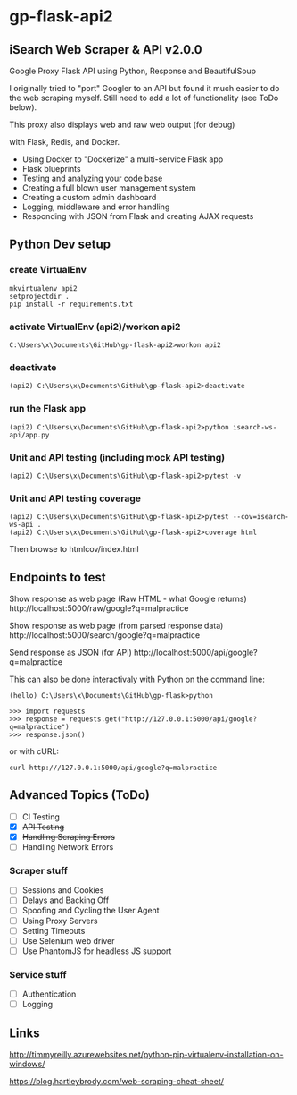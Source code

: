 # gp-flask-api2

## iSearch Web Scraper & API v2.0.0

Google Proxy Flask API using Python, Response and BeautifulSoup

I originally tried to "port" Googler to an API but found it much easier to do the web scraping myself.  Still need to add a lot of functionality (see ToDo below).

This proxy also displays web and raw web output (for debug)

with Flask, Redis, and Docker.

- Using Docker to "Dockerize" a multi-service Flask app
- Flask blueprints
- Testing and analyzing your code base
- Creating a full blown user management system
- Creating a custom admin dashboard
- Logging, middleware and error handling
- Responding with JSON from Flask and creating AJAX requests

## Python Dev setup

### create VirtualEnv

```
mkvirtualenv api2
setprojectdir .
pip install -r requirements.txt
```

### activate VirtualEnv (api2)/workon api2

```
C:\Users\x\Documents\GitHub\gp-flask-api2>workon api2
```

### deactivate

```
(api2) C:\Users\x\Documents\GitHub\gp-flask-api2>deactivate
```

### run the Flask app

```
(api2) C:\Users\x\Documents\GitHub\gp-flask-api2>python isearch-ws-api/app.py
```

### Unit and API testing (including mock API testing)

```
(api2) C:\Users\x\Documents\GitHub\gp-flask-api2>pytest -v
```

### Unit and API testing coverage

```
(api2) C:\Users\x\Documents\GitHub\gp-flask-api2>pytest --cov=isearch-ws-api .
(api2) C:\Users\x\Documents\GitHub\gp-flask-api2>coverage html
```

Then browse to htmlcov/index.html

## Endpoints to test

Show response as web page (Raw HTML - what Google returns)
http://localhost:5000/raw/google?q=malpractice

Show response as web page (from parsed response data)
http://localhost:5000/search/google?q=malpractice

Send response as JSON (for API)
http://localhost:5000/api/google?q=malpractice

This can also be done interactivaly with Python on the command line:
```
(hello) C:\Users\x\Documents\GitHub\gp-flask>python

>>> import requests
>>> response = requests.get("http://127.0.0.1:5000/api/google?q=malpractice")
>>> response.json()
```
or with cURL:
```
curl http:///127.0.0.1:5000/api/google?q=malpractice
```

## Advanced Topics (ToDo)

- [ ] CI Testing
- [x] ~~API Testing~~
- [x] ~~Handling Scraping Errors~~
- [ ] Handling Network Errors

### Scraper stuff
- [ ] Sessions and Cookies
- [ ] Delays and Backing Off
- [ ] Spoofing and Cycling the User Agent
- [ ] Using Proxy Servers
- [ ] Setting Timeouts
- [ ] Use Selenium web driver
- [ ] Use PhantomJS for headless JS support

### Service stuff
- [ ] Authentication
- [ ] Logging

## Links

http://timmyreilly.azurewebsites.net/python-pip-virtualenv-installation-on-windows/

https://blog.hartleybrody.com/web-scraping-cheat-sheet/


